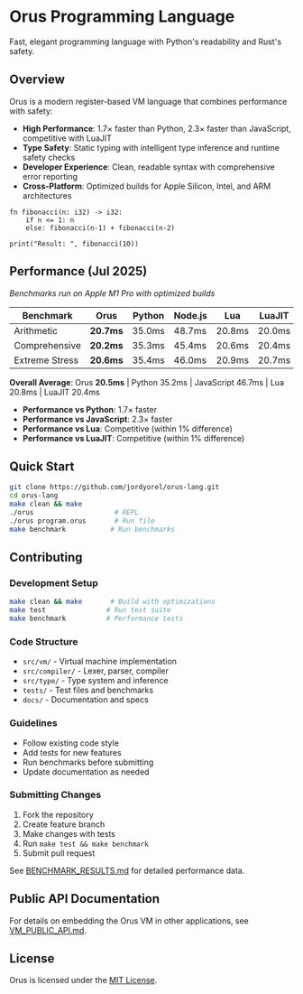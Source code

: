 # Orus Programming Language

Fast, elegant programming language with Python's readability and Rust's safety.

## Overview

Orus is a modern register-based VM language that combines performance with safety:
- **High Performance**: 1.7× faster than Python, 2.3× faster than JavaScript, competitive with LuaJIT
- **Type Safety**: Static typing with intelligent type inference and runtime safety checks
- **Developer Experience**: Clean, readable syntax with comprehensive error reporting
- **Cross-Platform**: Optimized builds for Apple Silicon, Intel, and ARM architectures

```orus
fn fibonacci(n: i32) -> i32:
    if n <= 1: n
    else: fibonacci(n-1) + fibonacci(n-2)

print("Result: ", fibonacci(10))
```

## Performance (Jul 2025)

*Benchmarks run on Apple M1 Pro with optimized builds*

| Benchmark | **Orus** | Python | Node.js | Lua | LuaJIT |
|-----------|----------|--------|---------|-----|--------|
| Arithmetic | **20.7ms** | 35.0ms | 48.7ms | 20.8ms | 20.0ms |
| Comprehensive | **20.2ms** | 35.3ms | 45.4ms | 20.6ms | 20.4ms |
| Extreme Stress | **20.6ms** | 35.4ms | 46.0ms | 20.9ms | 20.7ms |

**Overall Average**: Orus **20.5ms** | Python 35.2ms | JavaScript 46.7ms | Lua 20.8ms | LuaJIT 20.4ms

- **Performance vs Python**: 1.7× faster  
- **Performance vs JavaScript**: 2.3× faster
- **Performance vs Lua**: Competitive (within 1% difference)
- **Performance vs LuaJIT**: Competitive (within 1% difference)

## Quick Start

```bash
git clone https://github.com/jordyorel/orus-lang.git
cd orus-lang
make clean && make
./orus                    # REPL
./orus program.orus       # Run file
make benchmark           # Run benchmarks
```

## Contributing

### Development Setup
```bash
make clean && make       # Build with optimizations
make test               # Run test suite
make benchmark          # Performance tests
```

### Code Structure
- `src/vm/` - Virtual machine implementation
- `src/compiler/` - Lexer, parser, compiler
- `src/type/` - Type system and inference
- `tests/` - Test files and benchmarks
- `docs/` - Documentation and specs

### Guidelines
- Follow existing code style
- Add tests for new features
- Run benchmarks before submitting
- Update documentation as needed

### Submitting Changes
1. Fork the repository
2. Create feature branch
3. Make changes with tests
4. Run `make test && make benchmark`
5. Submit pull request

See [BENCHMARK_RESULTS.md](docs/BENCHMARK_RESULTS.md) for detailed performance data.

## Public API Documentation

For details on embedding the Orus VM in other applications, see
[VM_PUBLIC_API.md](docs/VM_PUBLIC_API.md).

## License

Orus is licensed under the [MIT License](LICENSE).
